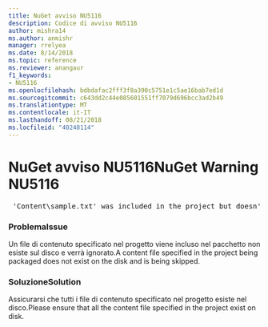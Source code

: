 ```yaml
---
title: NuGet avviso NU5116
description: Codice di avviso NU5116
author: mishra14
ms.author: anmishr
manager: rrelyea
ms.date: 8/14/2018
ms.topic: reference
ms.reviewer: anangaur
f1_keywords:
- NU5116
ms.openlocfilehash: bdbdafac2fff3f8a390c5751e1c5ae16bab7ed1d
ms.sourcegitcommit: c643dd2c44e085601551ff7079d696bcc3ad2b49
ms.translationtype: MT
ms.contentlocale: it-IT
ms.lasthandoff: 08/21/2018
ms.locfileid: "40248114"
---
```

# <a name="nuget-warning-nu5116"></a><span data-ttu-id="90f38-103">NuGet avviso NU5116</span><span class="sxs-lookup"><span data-stu-id="90f38-103">NuGet Warning NU5116</span></span>
<pre> 'Content\sample.txt' was included in the project but doesn't exist. Skipping...</pre>

### <a name="issue"></a><span data-ttu-id="90f38-104">Problema</span><span class="sxs-lookup"><span data-stu-id="90f38-104">Issue</span></span>

<span data-ttu-id="90f38-105">Un file di contenuto specificato nel progetto viene incluso nel pacchetto non esiste sul disco e verrà ignorato.</span><span class="sxs-lookup"><span data-stu-id="90f38-105">A content file specified in the project being packaged does not exist on the disk and is being skipped.</span></span>


### <a name="solution"></a><span data-ttu-id="90f38-106">Soluzione</span><span class="sxs-lookup"><span data-stu-id="90f38-106">Solution</span></span>

<span data-ttu-id="90f38-107">Assicurarsi che tutti i file di contenuto specificato nel progetto esiste nel disco.</span><span class="sxs-lookup"><span data-stu-id="90f38-107">Please ensure that all the content file specified in the project exist on disk.</span></span>

